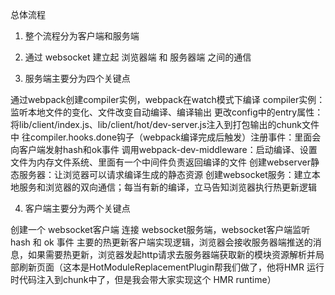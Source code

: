 <!-- // https://juejin.cn/post/6844904020528594957 -->
<!-- // https://github.com/gracehui88/HMR -->
总体流程
1. 整个流程分为客户端和服务端
2. 通过 websocket 建立起 浏览器端 和 服务器端 之间的通信

3. 服务端主要分为四个关键点

通过webpack创建compiler实例，webpack在watch模式下编译
  compiler实例：监听本地文件的变化、文件改变自动编译、编译输出
  更改config中的entry属性：将lib/client/index.js、lib/client/hot/dev-server.js注入到打包输出的chunk文件中
  往compiler.hooks.done钩子（webpack编译完成后触发）注册事件：里面会向客户端发射hash和ok事件
调用webpack-dev-middleware：启动编译、设置文件为内存文件系统、里面有一个中间件负责返回编译的文件
创建webserver静态服务器：让浏览器可以请求编译生成的静态资源
创建websocket服务：建立本地服务和浏览器的双向通信；每当有新的编译，立马告知浏览器执行热更新逻辑

4. 客户端主要分为两个关键点

创建一个 websocket客户端 连接 websocket服务端，websocket客户端监听 hash 和 ok 事件
主要的热更新客户端实现逻辑，浏览器会接收服务器端推送的消息，如果需要热更新，浏览器发起http请求去服务器端获取新的模块资源解析并局部刷新页面（这本是HotModuleReplacementPlugin帮我们做了，他将HMR 运行时代码注入到chunk中了，但是我会带大家实现这个 HMR runtime）

